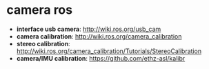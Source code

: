 # camera ros

* **interface usb camera**: http://wiki.ros.org/usb_cam
* **camera calibration**: http://wiki.ros.org/camera_calibration
* **stereo calibration**: http://wiki.ros.org/camera_calibration/Tutorials/StereoCalibration
* **camera/IMU calibration**: https://github.com/ethz-asl/kalibr


